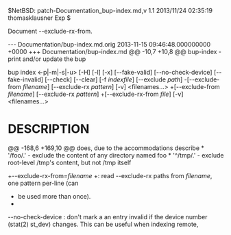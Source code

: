 $NetBSD: patch-Documentation_bup-index.md,v 1.1 2013/11/24 02:35:19 thomasklausner Exp $

Document --exclude-rx-from.

--- Documentation/bup-index.md.orig	2013-11-15 09:46:48.000000000 +0000
+++ Documentation/bup-index.md
@@ -10,7 +10,8 @@ bup-index - print and/or update the bup 
 
 bup index \<-p|-m|-s|-u\> [-H] [-l] [-x] [\--fake-valid] [\--no-check-device]
 [\--fake-invalid] [\--check] [\--clear] [-f *indexfile*] [\--exclude *path*]
-[\--exclude-from *filename*] [\--exclude-rx *pattern*] [-v] \<filenames...\>
+[\--exclude-from *filename*] [\--exclude-rx *pattern*]
+[\--exclude-rx-from *file*] [-v] \<filenames...\>
 
 # DESCRIPTION
 
@@ -168,6 +169,10 @@ does, due to the accommodations describe
       * '/foo/.' - exclude the content of any directory named foo
       * '^/tmp/.' - exclude root-level /tmp's content, but not /tmp itself
 
+\--exclude-rx-from=*filename*
+:   read --exclude-rx paths from *filename*, one pattern per-line (can
+    be used more than once).
+
 \--no-check-device
 :   don't mark a an entry invalid if the device number (stat(2)
     st_dev) changes.  This can be useful when indexing remote,
